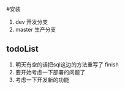 #安装
1. dev 开发分支
2. master 生产分支

## todoList
1. 明天有空的话把sql这边的方法重写了 finish
2. 要开始考虑一下部署的问题了
3. 考虑一下开发新的功能